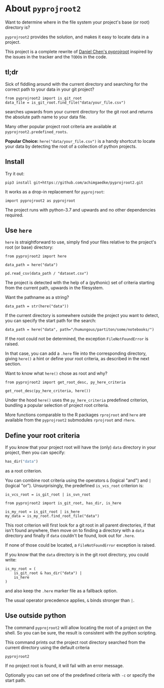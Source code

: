 # About `pyprojroot2`

Want to determine where in the file system your project's base (or root) directory is?

`pyprojroot2` provides the solution, and makes it easy to locate data in a project.

This project is a complete rewrite of [Daniel Chen's pyprojroot](https://github.com/chendaniely/pyprojroot)
inspired by the issues in the tracker and the `TODO`s in the code.

## tl;dr

Sick of fiddling around with the current directory and searching for the correct
path to your data in your git project?

```python3
from pyprojroot2 import is_git_root
data_file = is_git_root.find_file("data/your_file.csv")
```

searches upwards from your current directory for the git root and
returns the absolute path name to your data file.

Many other popular project root criteria are available at
`pyprojroot2.predefined_roots`.

**Popular Choice:** `here("data/your_file.csv")` is a handy shortcut to
locate your data by detecting the root of a collection of python projects.

## Install

Try it out:

```shell
pip3 install git+https://github.com/achimgaedke/pyprojroot2.git
```

It works as a drop-in replacement for `pyprojroot`:

```python3
import pyprojroot2 as pyprojroot
```

The project runs with python-3.7 and upwards and no other dependencies
required.

## Use `here`

`here` is straightforward to use, simply find your files relative to
the project's root (or base) directory:

```python3
from pyprojroot2 import here

data_path = here("data")

pd.read_csv(data_path / "dataset.csv")
```

The project is detected with the help of a (pythonic) set of criteria starting
from the current path, upwards in the filesystem.

Want the pathname as a string?

```python3
data_path = str(here("data"))
```

If the current directory is somewhere outside the project you want to detect,
you can specify the start path for the search:

```pyton3
data_path = here("data", path="/humungous/partiton/some/notebooks/")
```

If the root could not be determined, the exception `FileNotFoundError` is raised.

In that case, you can add a `.here` file into the corresponding directory,
giving `here()` a hint or define your root criteria, as described in the
next section.

Want to know what `here()` chose as root and why?

```python3
from pyprojroot2 import get_root_desc, py_here_criteria

get_root_desc(py_here_criteria, here())
```

Under the hood `here()` uses the `py_here_criteria` predefined criterion,
bundling a popular selection of project root criteria.

More functions comparable to the R packages `rprojroot` and `here` are available
from the `pyprojroot2` submodules `rprojroot` and `rhere`.

## Define your root criteria

If you know that your project root will have the (only) `data` directory in
your project, then you can specify:

```python
has_dir("data")
```

as a root criterion.

You can combine root criteria using the operators `&` (logical "and") and
`|` (logical "or"). Unsurprisingly, the predefined `is_vcs_root` criterion is:

```python3
is_vcs_root = is_git_root | is_svn_root
```

```python3
from pyprojroot2 import is_git_root, has_dir, is_here

is_my_root = is_git_root | is_here
my_data = is_my_root.find_root_file("data")
```

This root criterion will first look for a git root in all parent directories,
if that isn't found anywhere, then move on to finding a directory with a
`data` directory and finally if `data` couldn't be found, look out for `.here`.

If none of those could be located, a `FileNotFoundError` exception is raised.

If you know that the `data` directory is in the git root directory, you
could write:

```python3
is_my_root = (
    is_git_root & has_dir("data") |
    is_here
)
```

and also keep the `.here` marker file as a fallback option.

The usual operator precedence applies, `&` binds stronger than `|`.

## Use outside python

The command `pyprojroot2` will allow locating the root of a project on
the shell. So you can be sure, the result is consistent with the python
scripting.

This command prints out the project root directory searched from the
current directory using the default criteria

```shell
pyprojroot2
```

If no project root is found, it will fail with an error message.

Optionally you can set one of the predefined criteria with ``-c`` or
specify the start path.
